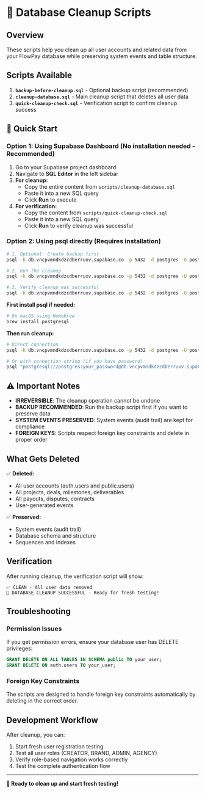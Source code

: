 # 🧹 Database Cleanup Scripts

## Overview

These scripts help you clean up all user accounts and related data from your FlowPay database while preserving system events and table structure.

## Scripts Available

1. **`backup-before-cleanup.sql`** - Optional backup script (recommended)
2. **`cleanup-database.sql`** - Main cleanup script that deletes all user data
3. **`quick-cleanup-check.sql`** - Verification script to confirm cleanup success

## 🚀 Quick Start

### Option 1: Using Supabase Dashboard (No installation needed - Recommended)

1. Go to your Supabase project dashboard
2. Navigate to **SQL Editor** in the left sidebar
3. **For cleanup:**
   - Copy the entire content from `scripts/cleanup-database.sql`
   - Paste it into a new SQL query
   - Click **Run** to execute
4. **For verification:**
   - Copy the content from `scripts/quick-cleanup-check.sql`
   - Paste it into a new SQL query  
   - Click **Run** to verify cleanup was successful

### Option 2: Using psql directly (Requires installation)

```bash
# 1. Optional: Create backup first
psql -h db.vncpvmndkdzcdberruxv.supabase.co -p 5432 -d postgres -U postgres -f scripts/backup-before-cleanup.sql

# 2. Run the cleanup
psql -h db.vncpvmndkdzcdberruxv.supabase.co -p 5432 -d postgres -U postgres -f scripts/cleanup-database.sql

# 3. Verify cleanup was successful
psql -h db.vncpvmndkdzcdberruxv.supabase.co -p 5432 -d postgres -U postgres -f scripts/quick-cleanup-check.sql
```

**First install psql if needed:**
```bash
# On macOS using Homebrew
brew install postgresql
```

**Then run cleanup:**
```bash
# Direct connection
psql -h db.vncpvmndkdzcdberruxv.supabase.co -p 5432 -d postgres -U postgres -f scripts/cleanup-database.sql

# Or with connection string (if you have password)
psql "postgresql://postgres:your_password@db.vncpvmndkdzcdberruxv.supabase.co:5432/postgres" -f scripts/cleanup-database.sql
```

## ⚠️ Important Notes

- **IRREVERSIBLE**: The cleanup operation cannot be undone
- **BACKUP RECOMMENDED**: Run the backup script first if you want to preserve data
- **SYSTEM EVENTS PRESERVED**: System events (audit trail) are kept for compliance
- **FOREIGN KEYS**: Scripts respect foreign key constraints and delete in proper order

## What Gets Deleted

✅ **Deleted:**
- All user accounts (auth.users and public.users)
- All projects, deals, milestones, deliverables
- All payouts, disputes, contracts
- User-generated events

✅ **Preserved:**
- System events (audit trail)
- Database schema and structure
- Sequences and indexes

## Verification

After running cleanup, the verification script will show:

```
✅ CLEAN - All user data removed
🎉 DATABASE CLEANUP SUCCESSFUL - Ready for fresh testing!
```

## Troubleshooting

### Permission Issues
If you get permission errors, ensure your database user has DELETE privileges:
```sql
GRANT DELETE ON ALL TABLES IN SCHEMA public TO your_user;
GRANT DELETE ON auth.users TO your_user;
```

### Foreign Key Constraints
The scripts are designed to handle foreign key constraints automatically by deleting in the correct order.

## Development Workflow

After cleanup, you can:
1. Start fresh user registration testing
2. Test all user roles (CREATOR, BRAND, ADMIN, AGENCY)
3. Verify role-based navigation works correctly
4. Test the complete authentication flow

---

**🎯 Ready to clean up and start fresh testing!**